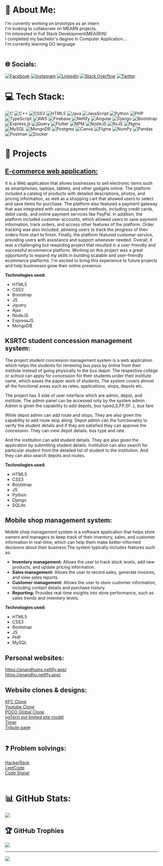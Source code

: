 


<!---
anandhu657/anandhu657 is a ✨ special ✨ repository because its `README.md` (this file) appears on your GitHub profile.
You can click the Preview link to take a look at your changes.
--->
<!-- Hi 👋 My name is ANANDHU M S
============================

FULL STACK Web Developer
-------------
* 👀 I’m interested in Full Stack Web Development(MEARN)
* 🌱 I completed my bachelor's degree in Computer Application...
* 🌍  I'm based in India
* 🖥️  See my portfolio at [Netlify](http://anandhums.netlify.app)
* ✉️  You can contact me at [anandhumeleveettil@gmail.com](mailto:anandhumeleveettil@gmail.com)

### Skills
<p align="left"> -->
<!--Programming languages-->
 <!-- <a href="https://docs.microsoft.com/en-us/cpp/?view=msvc-170" target="_blank" rel="noreferrer"><img src="https://raw.githubusercontent.com/danielcranney/readme-generator/main/public/icons/skills/c-colored.svg" width="36" height="36" alt="C" /></a>&nbsp;&nbsp;<a href="https://docs.microsoft.com/en-us/cpp/?view=msvc-170" target="_blank" rel="noreferrer"><img src="https://raw.githubusercontent.com/danielcranney/readme-generator/main/public/icons/skills/cplusplus-colored.svg" width="36" height="36" alt="C++" /></a>&nbsp;&nbsp;<a href="https://www.oracle.com/java/" target="_blank" rel="noreferrer"><img src="https://raw.githubusercontent.com/danielcranney/readme-generator/main/public/icons/skills/java-colored.svg" width="36" height="36" alt="Java" /></a>&nbsp;&nbsp;<a href="https://www.php.net/" target="_blank" rel="noreferrer"><img src="https://raw.githubusercontent.com/danielcranney/readme-generator/main/public/icons/skills/php-colored.svg" width="36" height="36" alt="PHP" /></a>&nbsp;&nbsp;<a href="https://developer.mozilla.org/en-US/docs/Web/JavaScript" target="_blank" rel="noreferrer"><img src="https://raw.githubusercontent.com/danielcranney/readme-generator/main/public/icons/skills/javascript-colored.svg" width="36" height="36" alt="Javascript" /></a> -->
<!--Programming languages-->
 
<!--front end-->
<!-- <a href="https://developer.mozilla.org/en-US/docs/Glossary/HTML5" target="_blank" rel="noreferrer"><img src="https://raw.githubusercontent.com/danielcranney/readme-generator/main/public/icons/skills/html5-colored.svg" width="36" height="36" alt="HTML5" /></a>&nbsp;<a href="https://www.w3.org/TR/CSS/#css" target="_blank" rel="noreferrer"><img src="https://raw.githubusercontent.com/danielcranney/readme-generator/main/public/icons/skills/css3-colored.svg" width="36" height="36" alt="CSS3" /></a>&nbsp;<a href="https://getbootstrap.com/" target="_blank" rel="noreferrer"><img src="https://raw.githubusercontent.com/danielcranney/readme-generator/main/public/icons/skills/bootstrap-colored.svg" width="36" height="36" alt="Bootstrap" /></a> -->
<!--front end-->
 
<!-- backend  -->
 <!-- <a href="https://nodejs.org" target="_blank" rel="noreferrer"> <img src="https://raw.githubusercontent.com/devicons/devicon/master/icons/nodejs/nodejs-original-wordmark.svg" alt="nodejs" width="40" height="40"/> </a>&nbsp;<a href="https://expressjs.com" target="_blank" rel="noreferrer"> <img src="https://raw.githubusercontent.com/devicons/devicon/master/icons/express/express-original-wordmark.svg" alt="express" width="40" height="40"/> </a>&nbsp;<a href="https://www.nginx.com" target="_blank" rel="noreferrer"> <img src="https://raw.githubusercontent.com/devicons/devicon/master/icons/nginx/nginx-original.svg" alt="nginx" width="40" height="40"/> </a>  -->
 <!-- backend  -->
 
<!--Database-->
 <!-- <a href="https://www.mongodb.com/" target="_blank" rel="noreferrer"> <img src="https://raw.githubusercontent.com/devicons/devicon/master/icons/mongodb/mongodb-original-wordmark.svg" alt="mongodb" width="40" height="40"/> </a>&nbsp;<a href="https://www.mysql.com/" target="_blank" rel="noreferrer"> <img src="https://raw.githubusercontent.com/devicons/devicon/master/icons/mysql/mysql-original-wordmark.svg" alt="mysql" width="40" height="40"/> </a>&nbsp;<a href="https://www.postgresql.org" target="_blank" rel="noreferrer"> <img src="https://raw.githubusercontent.com/devicons/devicon/master/icons/postgresql/postgresql-original-wordmark.svg" alt="postgresql" width="40" height="40"/> </a>   -->
 <!--Database--> 
 
<!--Devops-->
<!-- <a href="https://aws.amazon.com" target="_blank" rel="noreferrer"> <img src="https://raw.githubusercontent.com/devicons/devicon/master/icons/amazonwebservices/amazonwebservices-original-wordmark.svg" alt="aws" width="40" height="40"/> </a>&nbsp;<a href="https://www.gnu.org/software/bash/" target="_blank" rel="noreferrer"> <img src="https://www.vectorlogo.zone/logos/gnu_bash/gnu_bash-icon.svg" alt="bash" width="40" height="40"/> </a>&nbsp;<a href="https://git-scm.com/" target="_blank" rel="noreferrer"> <img src="https://www.vectorlogo.zone/logos/git-scm/git-scm-icon.svg" alt="git" width="40" height="40"/>&nbsp;<a href="https://www.linux.org/" target="_blank" rel="noreferrer"> <img src="https://raw.githubusercontent.com/devicons/devicon/master/icons/linux/linux-original.svg" alt="linux" width="40" height="40"/> </a>  -->
 <!--Devops-->  
  
<!--Software-->
 <!-- <a href="https://www.figma.com/" target="_blank" rel="noreferrer"> <img src="https://www.vectorlogo.zone/logos/figma/figma-icon.svg" alt="figma" width="40" height="40"/> </a>&nbsp;<a href="https://postman.com" target="_blank" rel="noreferrer"> <img src="https://www.vectorlogo.zone/logos/getpostman/getpostman-icon.svg" alt="postman" width="40" height="40"/> </a>&nbsp; -->
 <!--Software-->
  

<!-- <a href="https://www.python.org/" target="_blank" rel="noreferrer"><img src="https://raw.githubusercontent.com/danielcranney/readme-generator/main/public/icons/skills/python-colored.svg" width="36" height="36" alt="Python" /></a> -->
<!-- <a href="https://nodejs.org/en/" target="_blank" rel="noreferrer"><img src="https://raw.githubusercontent.com/danielcranney/readme-generator/main/public/icons/skills/nodejs-colored.svg" width="36" height="36" alt="NodeJS" /></a> -->
<!-- <a href="https://expressjs.com/" target="_blank" rel="noreferrer"><img src="https://raw.githubusercontent.com/danielcranney/readme-generator/main/public/icons/skills/express-colored.svg" width="36" height="36" alt="Express" /></a> -->
<!-- <a href="https://www.mongodb.com/" target="_blank" rel="noreferrer"><img src="https://raw.githubusercontent.com/danielcranney/readme-generator/main/public/icons/skills/mongodb-colored.svg" width="36" height="36" alt="MongoDB" /></a> -->
<!--<a href="https://www.mysql.com/" target="_blank" rel="noreferrer"><img src="https://raw.githubusercontent.com/danielcranney/readme-generator/main/public/icons/skills/mysql-colored.svg" width="36" height="36" alt="MySQL" /></a>-->
<!-- <a href="https://www.adobe.com/uk/products/photoshop.html" target="_blank" rel="noreferrer"><img src="https://raw.githubusercontent.com/danielcranney/readme-generator/main/public/icons/skills/photoshop-colored.svg" width="36" height="36" alt="Photoshop" /></a> -->
<!-- </p> -->


<!-- ### Socials -->

<!-- <p align="left"> <a href="https://www.codepen.io/anandhu657" target="_blank" rel="noreferrer"><img src="https://raw.githubusercontent.com/danielcranney/readme-generator/main/public/icons/socials/codepen.svg" width="32" height="32" /></a> <a href="https://www.dev.to/anandhums" target="_blank" rel="noreferrer"><img src="https://raw.githubusercontent.com/danielcranney/readme-generator/main/public/icons/socials/devdotto.svg" width="32" height="32" /></a> <a href="https://www.facebook.com/profile.php?id=100042475292216" target="_blank" rel="noreferrer"><img src="https://raw.githubusercontent.com/danielcranney/readme-generator/main/public/icons/socials/facebook.svg" width="32" height="32" /></a> <a href="https://www.github.com/anandhu657" target="_blank" rel="noreferrer"><img src="https://raw.githubusercontent.com/danielcranney/readme-generator/main/public/icons/socials/github.svg" width="32" height="32" /></a> <a href="http://www.instagram.com/__aananduu_" target="_blank" rel="noreferrer"><img src="https://raw.githubusercontent.com/danielcranney/readme-generator/main/public/icons/socials/instagram.svg" width="32" height="32" /></a> <a href="https://www.linkedin.com/in/anandhu-ms-76b955201" target="_blank" rel="noreferrer"><img src="https://raw.githubusercontent.com/danielcranney/readme-generator/main/public/icons/socials/linkedin.svg" width="32" height="32" /></a> <a href="https://www.stackoverflow.com/users/16396001/anandhu-ms" target="_blank" rel="noreferrer"><img src="https://raw.githubusercontent.com/danielcranney/readme-generator/main/public/icons/socials/stackoverflow.svg" width="32" height="32" /></a> <a href="https://www.twitter.com/Anandhu21855579" target="_blank" rel="noreferrer"><img src="https://raw.githubusercontent.com/danielcranney/readme-generator/main/public/icons/socials/twitter.svg" width="32" height="32" /></a></p> -->

<!-- <p align="left">
<a href="https://twitter.com/anandhu21855579" target="blank"><img align="center" src="https://raw.githubusercontent.com/rahuldkjain/github-profile-readme-generator/master/src/images/icons/Social/twitter.svg" alt="anandhu21855579" height="30" width="40" /></a>
<a href="https://linkedin.com/in/https://www.linkedin.com/in/anandhu-ms-76b955201/" target="blank"><img align="center" src="https://raw.githubusercontent.com/rahuldkjain/github-profile-readme-generator/master/src/images/icons/Social/linked-in-alt.svg" alt="https://www.linkedin.com/in/anandhu-ms-76b955201/" height="30" width="40" /></a>
</p>

<b>My GitHub Stats</b>

<a href="http://www.github.com/anandhu657"><img src="https://github-readme-stats.vercel.app/api?username=anandhu657&show_icons=true&hide=&count_private=true&title_color=0891b2&text_color=ffffff&icon_color=0891b2&bg_color=1c1917&hide_border=true&show_icons=true" alt="anandhu657's GitHub stats" /></a>

<a href="http://www.github.com/anandhu657"><img src="https://github-readme-streak-stats.herokuapp.com/?user=anandhu657&stroke=ffffff&background=1c1917&ring=0891b2&fire=0891b2&currStreakNum=ffffff&currStreakLabel=0891b2&sideNums=ffffff&sideLabels=ffffff&dates=ffffff&hide_border=true" /></a> -->

<!-- <a href="http://www.github.com/anandhu657"><img src="https://activity-graph.herokuapp.com/graph?username=anandhu657&bg_color=1c1917&color=ffffff&line=0891b2&point=ffffff&area_color=1c1917&area=true&hide_border=true&custom_title=GitHub%20Commits%20Graph" alt="GitHub Commits Graph" /></a> -->
<!-- 
<a href="https://github.com/anandhu657"><img src="https://github-readme-stats.vercel.app/api/top-langs/?username=anandhu657&langs_count=10&title_color=0891b2&text_color=ffffff&icon_color=0891b2&bg_color=1c1917&hide_border=true&locale=en&custom_title=Top%20%Languages" alt="Top Languages" /></a> -->

<!-- New readme -->

# 💫 About Me:
I'm currently working on brototype as an intern<br>I'm looking to collaborate on MEARN projects.<br>I’m interested in Full Stack Development(MEA(R)N)<br>I completed my bachelor's degree in Computer Application...<br>I'm currently learning GO language<br><br>


## 🌐 Socials:
[![Facebook](https://img.shields.io/badge/Facebook-%231877F2.svg?logo=Facebook&logoColor=white)](https://www.facebook.com/profile.php?id=100042475292216) [![Instagram](https://img.shields.io/badge/Instagram-%23E4405F.svg?logo=Instagram&logoColor=white)](https://www.instagram.com/__aananduu_/) [![LinkedIn](https://img.shields.io/badge/LinkedIn-%230077B5.svg?logo=linkedin&logoColor=white)](https://www.linkedin.com/in/anandhu-ms-76b955201/) [![Stack Overflow](https://img.shields.io/badge/-Stackoverflow-FE7A16?logo=stack-overflow&logoColor=white)](https://stackoverflow.com/users/16396001/anandhu-ms) [![Twitter](https://img.shields.io/badge/Twitter-%231DA1F2.svg?logo=Twitter&logoColor=white)](https://twitter.com/Anandhu21855579) 

# 💻 Tech Stack:
![C](https://img.shields.io/badge/c-%2300599C.svg?style=plastic&logo=c&logoColor=white) ![C++](https://img.shields.io/badge/c++-%2300599C.svg?style=plastic&logo=c%2B%2B&logoColor=white) ![CSS3](https://img.shields.io/badge/css3-%231572B6.svg?style=plastic&logo=css3&logoColor=white) ![HTML5](https://img.shields.io/badge/html5-%23E34F26.svg?style=plastic&logo=html5&logoColor=white) ![Java](https://img.shields.io/badge/java-%23ED8B00.svg?style=plastic&logo=java&logoColor=white) ![JavaScript](https://img.shields.io/badge/javascript-%23323330.svg?style=plastic&logo=javascript&logoColor=%23F7DF1E) ![Python](https://img.shields.io/badge/python-3670A0?style=plastic&logo=python&logoColor=ffdd54) ![PHP](https://img.shields.io/badge/php-%23777BB4.svg?style=plastic&logo=php&logoColor=white) ![TypeScript](https://img.shields.io/badge/typescript-%23007ACC.svg?style=plastic&logo=typescript&logoColor=white) ![AWS](https://img.shields.io/badge/AWS-%23FF9900.svg?style=plastic&logo=amazon-aws&logoColor=white) ![Firebase](https://img.shields.io/badge/firebase-%23039BE5.svg?style=plastic&logo=firebase) ![Netlify](https://img.shields.io/badge/netlify-%23000000.svg?style=plastic&logo=netlify&logoColor=#00C7B7) ![Angular](https://img.shields.io/badge/angular-%23DD0031.svg?style=plastic&logo=angular&logoColor=white) ![Django](https://img.shields.io/badge/django-%23092E20.svg?style=plastic&logo=django&logoColor=white) ![Bootstrap](https://img.shields.io/badge/bootstrap-%23563D7C.svg?style=plastic&logo=bootstrap&logoColor=white) ![Express.js](https://img.shields.io/badge/express.js-%23404d59.svg?style=plastic&logo=express&logoColor=%2361DAFB) ![jQuery](https://img.shields.io/badge/jquery-%230769AD.svg?style=plastic&logo=jquery&logoColor=white) ![Flutter](https://img.shields.io/badge/Flutter-%2302569B.svg?style=plastic&logo=Flutter&logoColor=white) ![NPM](https://img.shields.io/badge/NPM-%23000000.svg?style=plastic&logo=npm&logoColor=white) ![NodeJS](https://img.shields.io/badge/node.js-6DA55F?style=plastic&logo=node.js&logoColor=white) ![RxJS](https://img.shields.io/badge/rxjs-%23B7178C.svg?style=plastic&logo=reactivex&logoColor=white) ![Nginx](https://img.shields.io/badge/nginx-%23009639.svg?style=plastic&logo=nginx&logoColor=white) ![MySQL](https://img.shields.io/badge/mysql-%2300f.svg?style=plastic&logo=mysql&logoColor=white) ![MongoDB](https://img.shields.io/badge/MongoDB-%234ea94b.svg?style=plastic&logo=mongodb&logoColor=white) ![Postgres](https://img.shields.io/badge/postgres-%23316192.svg?style=plastic&logo=postgresql&logoColor=white) ![Canva](https://img.shields.io/badge/Canva-%2300C4CC.svg?style=plastic&logo=Canva&logoColor=white) 	![Figma](https://img.shields.io/badge/figma-%23F24E1E.svg?style=plastic&logo=figma&logoColor=white) ![NumPy](https://img.shields.io/badge/numpy-%23013243.svg?style=plastic&logo=numpy&logoColor=white) ![Pandas](https://img.shields.io/badge/pandas-%23150458.svg?style=plastic&logo=pandas&logoColor=white) ![Postman](https://img.shields.io/badge/Postman-FF6C37?style=plastic&logo=postman&logoColor=white) ![Docker](https://img.shields.io/badge/docker-%230db7ed.svg?style=plastic&logo=docker&logoColor=white)

<h1>📎 Projects</h1>
<h2><b><a href="http://elecxo.shop/">E-commerce web application:</a></b></h2>
<p>It is a Web application that allows businesses to sell electronic items such as smartphones, laptops, tablets, and other gadgets online. The platform included a catalog of products with detailed descriptions, photos, and pricing information, as well as a shopping cart that allowed users to select and save items for purchase. The platform also featured a payment gateway that was integrated with various payment methods, including credit cards, debit cards, and online payment services like PayPal. In addition, the platform included customer accounts, which allowed users to save payment information, track orders, and access other features of the platform. Order tracking was also included, allowing users to track the progress of their orders from start to finish. Finally, the platform featured customer service, providing users with assistance and support whenever needed. Overall, it was a challenging but rewarding project that resulted in a user-friendly and successful ecommerce platform. Working on this project was a great opportunity to expand my skills in building scalable and user-friendly ecommerce platforms. I'm excited to bring this experience to future projects and help businesses grow their online presence.</p>
<b>Technologies used:</b>
<ul>
<li>HTML5</li>
<li>CSS3</li>
<li>Bootstrap</li>
<li>JS</li>
<li>Jquery</li>
<li>Ajax</li>
<li>NodeJS</li>
<li>ExpressJS</li>
<li>MongoDB</li>
</ul>

<h2><b>KSRTC student concession management system:</b></h2>
<p>The project student concession management system is a web application which helps the students for renewing bus pass by online from their institute instead of going physically to the bus depot. The respective college or school can apply for concession for their students under their institute name, which eases the paper work of students. The system covers almost all the functional areas such as rates, applications, stops, depots etc..</p>
<p>The project has 3 side of user interface which are admin, depot, and institute. The admin panel can be accessed only by the system admin. Admin is given the capability to add depots, bus type(LS,FP,SF..), bus fare</p>
<p>While depot admin can add route and stops. They are also given the capability to add route stop along. Depot admin can the functionality to verify the student details and if they are satisfied they can approve the concession. They can view depot details. bus type and rate.</p>
<p>And the institution can add student details. They are also given the application by submitting student details. Institution can also search for particular student from the detailed list of student to the institution. And they can also search depots and routes.</p>
<b>Technologies used:</b>
<ul>
<li>HTML5</li>
<li>CSS3</li>
<li>Bootstrap</li>
<li>JS</li>
<li>Python</li>
<li>Django</li>
<li>SQLite</li>
</ul>
<h2><b>Mobile shop management system:</b></h2>
<p>Mobile shop management system is a software application that helps store owners and managers to keep track of their inventory, sales, and customer information in real-time, which can help them make better-informed decisions about their business.The system typically includes features such as:</p>
<ul>
<li><b>Inventory management:</b> Allows the user to track stock levels, add new products, and update pricing information.</li>

<li><b>Sales management:</b> Allows the user to record sales, generate invoices, and view sales reports.</li>

<li><b>Customer management:</b> Allows the user to store customer information, including contact details and purchase history.</li>

<li><b>Reporting:</b> Provides real-time insights into store performance, such as sales trends and inventory levels.</li>
</ul>
<b>Technologies used:</b>
<ul>
<li>HTML5</li>
<li>CSS3</li>
<li>Bootstrap</li>
<li>JS</li>
<li>PHP</li>
<li>MySQL</li>
</ul>

<h2><b>Personal websites:</b></h2>
<a href="https://anandhums.netlify.app/">https://anandhums.netlify.app/</a><br>
<a href="https://anandhu.netlify.app/">https://anandhu.netlify.app/</a><br>

<h2><b>Website clones & designs:</b></h2>
<a href="https://kfcs.netlify.app/">KFC Clone</a><br>
<a href="https://anandhu657.github.io/youtube-frontend-clone/">Youtube Clone</a><br>
<a href="https://anandhu657.github.io/poco-Frontend-clone/">POCO Global Clone</a><br>
<a href="https://ngtech.netlify.app/">ngTech pvt limited site model</a><br>
<a href="https://codepen.io/anandhu657/full/zYPxQBY">Timer</a><br>
<a href="https://codepen.io/anandhu657/full/abWpPrK">Tribute page</a><br><br>

<h2><b>❓ Problem solvings:</b></h2>
<a href="https://www.hackerrank.com/anandhumeleveet1">HackerRank</a><br>
<a href="https://leetcode.com/anandhumeleveettil/">LeetCode</a><br>
<a href="https://app.codesignal.com/profile/anandhu_m">Code Signal</a><br><br>

# 📊 GitHub Stats:
<!-- ![](https://github-readme-stats.vercel.app/api?username=anandhu657&theme=dark&hide_border=true&include_all_commits=true&count_private=true)<br/> -->
![](https://github-readme-streak-stats.herokuapp.com/?user=anandhu657&theme=dark&hide_border=true)<br/>
<!-- ![](https://github-readme-stats.vercel.app/api/top-langs/?username=anandhu657&theme=dark&hide_border=true&include_all_commits=true&count_private=true&layout=compact) -->

## 🏆 GitHub Trophies
![](https://github-profile-trophy.vercel.app/?username=anandhu657&theme=radical&no-frame=false&no-bg=true&margin-w=4)

---
[![](https://visitcount.itsvg.in/api?id=anandhu657&icon=0&color=0)](https://visitcount.itsvg.in)

<!-- Proudly created with GPRM ( https://gprm.itsvg.in ) -->
